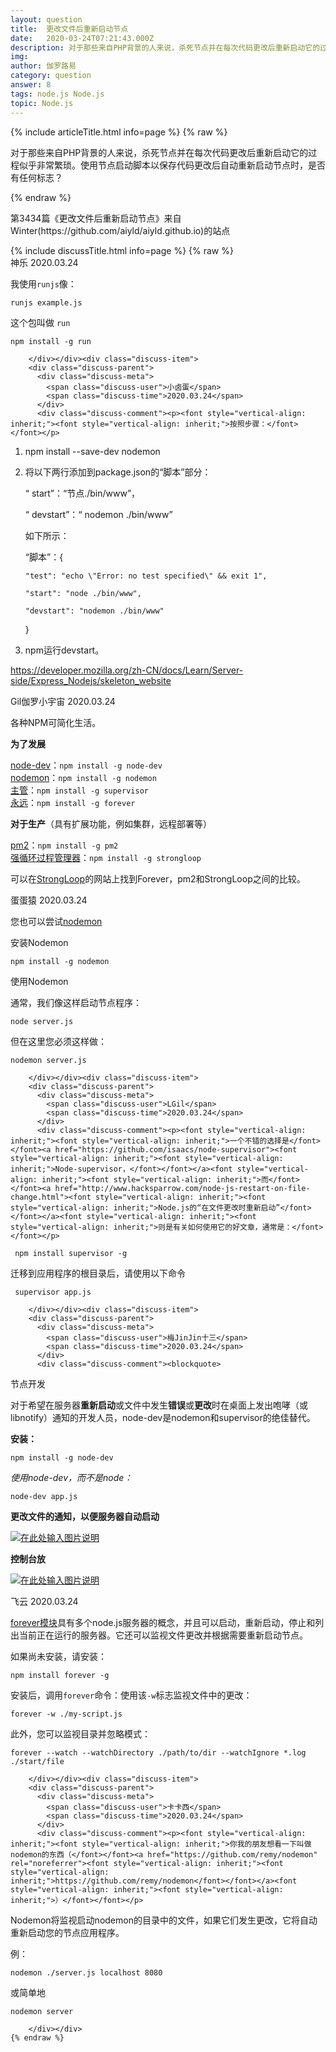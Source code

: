 ```yaml
---
layout: question
title:  更改文件后重新启动节点
date:   2020-03-24T07:21:43.000Z
description: 对于那些来自PHP背景的人来说，杀死节点并在每次代码更改后重新启动它的过程似乎非常繁琐。使用节点启动脚本以保存代码更改后自动重新启动节点时，是否有任何标志...
img: 
author: 伽罗路易
category: question
answer: 8
tags: node.js Node.js
topic: Node.js
---
```

<div class="article-root">
  <div class="article">
    {% include articleTitle.html info=page %}
    {% raw %}
    <div class="article-content"><p><font style="vertical-align: inherit;"><font style="vertical-align: inherit;">对于那些来自PHP背景的人来说，杀死节点并在每次代码更改后重新启动它的过程似乎非常繁琐。</font><font style="vertical-align: inherit;">使用节点启动脚本以保存代码更改后自动重新启动节点时，是否有任何标志？</font></font></p></div>
    {% endraw %}
  </div>
  <p class="winter_mark">第3434篇《更改文件后重新启动节点》来自Winter(https://github.com/aiyld/aiyld.github.io)的站点</p>
  <div class="discuss-wrapper">
    {% include discussTitle.html info=page %}
    {% raw %}
    <div class="discuss-item">
        <div class="discuss-parent">
          <div class="discuss-meta">
            <span class="discuss-user">神乐</span>
            <span class="discuss-time">2020.03.24</span>
          </div>
          <div class="discuss-comment"><p><font style="vertical-align: inherit;"><font style="vertical-align: inherit;">我使用</font></font><code>runjs</code><font style="vertical-align: inherit;"><font style="vertical-align: inherit;">像：</font></font></p>

<pre><code>runjs example.js
</code></pre>

<p><font style="vertical-align: inherit;"><font style="vertical-align: inherit;">这个包叫做 </font></font><code>run</code></p>

<pre><code>npm install -g run
</code></pre></div>
        </div></div><div class="discuss-item">
        <div class="discuss-parent">
          <div class="discuss-meta">
            <span class="discuss-user">小卤蛋</span>
            <span class="discuss-time">2020.03.24</span>
          </div>
          <div class="discuss-comment"><p><font style="vertical-align: inherit;"><font style="vertical-align: inherit;">按照步骤：</font></font></p>

<ol>
<li><p><font style="vertical-align: inherit;"><font style="vertical-align: inherit;">npm install --save-dev nodemon</font></font></p></li>
<li><p><font style="vertical-align: inherit;"><font style="vertical-align: inherit;">将以下两行添加到package.json的“脚本”部分：</font></font></p>

<p><font style="vertical-align: inherit;"><font style="vertical-align: inherit;">“ start”：“节点./bin/www”，</font></font></p>

<p><font style="vertical-align: inherit;"><font style="vertical-align: inherit;">“ devstart”：“ nodemon ./bin/www”</font></font></p>

<p><font style="vertical-align: inherit;"><font style="vertical-align: inherit;">如下所示： </font></font></p>

<p><font style="vertical-align: inherit;"><font style="vertical-align: inherit;">“脚本”：{</font></font></p>

<pre><code>"test": "echo \"Error: no test specified\" &amp;&amp; exit 1",<font></font>
<font></font>
"start": "node ./bin/www",<font></font>
<font></font>
"devstart": "nodemon ./bin/www"<font></font>
</code></pre>

<p><font style="vertical-align: inherit;"><font style="vertical-align: inherit;">}</font></font></p></li>
<li><p><font style="vertical-align: inherit;"><font style="vertical-align: inherit;">npm运行devstart。</font></font></p></li>
</ol>

<p><a href="https://developer.mozilla.org/en-US/docs/Learn/Server-side/Express_Nodejs/skeleton_website" rel="nofollow noreferrer"><font style="vertical-align: inherit;"><font style="vertical-align: inherit;">https://developer.mozilla.org/zh-CN/docs/Learn/Server-side/Express_Nodejs/skeleton_website</font></font></a></p></div>
        </div></div><div class="discuss-item">
        <div class="discuss-parent">
          <div class="discuss-meta">
            <span class="discuss-user">Gil伽罗小宇宙</span>
            <span class="discuss-time">2020.03.24</span>
          </div>
          <div class="discuss-comment"><p><font style="vertical-align: inherit;"><font style="vertical-align: inherit;">各种NPM可简化生活。  </font></font></p>

<p><strong><font style="vertical-align: inherit;"><font style="vertical-align: inherit;">为了发展</font></font></strong></p>

<p><a href="https://www.npmjs.com/package/node-dev/" rel="noreferrer" title="节点开发"><font style="vertical-align: inherit;"><font style="vertical-align: inherit;">node-dev</font></font></a><font style="vertical-align: inherit;"><font style="vertical-align: inherit;">：</font></font><code>npm install -g node-dev</code><br>
<a href="https://github.com/remy/nodemon/" rel="noreferrer" title="Nodemon"><font style="vertical-align: inherit;"><font style="vertical-align: inherit;">nodemon</font></font></a><font style="vertical-align: inherit;"><font style="vertical-align: inherit;">：</font></font><code>npm install -g nodemon</code><br>
<a href="https://github.com/petruisfan/node-supervisor/" rel="noreferrer" title="节点主管"><font style="vertical-align: inherit;"><font style="vertical-align: inherit;">主管</font></font></a><font style="vertical-align: inherit;"><font style="vertical-align: inherit;">：</font></font><code>npm install -g supervisor</code><br>
<a href="https://github.com/foreverjs/forever/" rel="noreferrer" title="永远"><font style="vertical-align: inherit;"><font style="vertical-align: inherit;">永远</font></font></a><font style="vertical-align: inherit;"><font style="vertical-align: inherit;">：</font></font><code>npm install -g forever</code></p>

<p><strong><font style="vertical-align: inherit;"><font style="vertical-align: inherit;">对于生产</font></font></strong><font style="vertical-align: inherit;"><font style="vertical-align: inherit;">（具有扩展功能，例如集群，远程部署等）</font></font></p>

<p><a href="http://pm2.keymetrics.io/" rel="noreferrer" title="下午2"><font style="vertical-align: inherit;"><font style="vertical-align: inherit;">pm2</font></font></a><font style="vertical-align: inherit;"><font style="vertical-align: inherit;">：</font></font><code>npm install -g pm2</code><br>
<a href="http://strong-pm.io/" rel="noreferrer" title="强循环过程管理器"><font style="vertical-align: inherit;"><font style="vertical-align: inherit;">强循环过程管理器</font></font></a><font style="vertical-align: inherit;"><font style="vertical-align: inherit;">：</font></font><code>npm install -g strongloop</code></p>

<p><font style="vertical-align: inherit;"><font style="vertical-align: inherit;">可以在</font></font><a href="http://strong-pm.io/compare/" rel="noreferrer"><font style="vertical-align: inherit;"><font style="vertical-align: inherit;">StrongLoop</font></font></a><font style="vertical-align: inherit;"><font style="vertical-align: inherit;">的网站上</font><font style="vertical-align: inherit;">找到Forever，pm2和StrongLoop之间的比较</font><font style="vertical-align: inherit;">。</font></font></p></div>
        </div></div><div class="discuss-item">
        <div class="discuss-parent">
          <div class="discuss-meta">
            <span class="discuss-user">蛋蛋猿</span>
            <span class="discuss-time">2020.03.24</span>
          </div>
          <div class="discuss-comment"><p><font style="vertical-align: inherit;"><font style="vertical-align: inherit;">您也可以尝试</font></font><a href="https://github.com/remy/nodemon" rel="noreferrer"><font style="vertical-align: inherit;"><font style="vertical-align: inherit;">nodemon</font></font></a> </p>

<p><font style="vertical-align: inherit;"><font style="vertical-align: inherit;">安装Nodemon</font></font></p>

<pre><code>npm install -g nodemon
</code></pre>

<p><font style="vertical-align: inherit;"><font style="vertical-align: inherit;">使用Nodemon</font></font></p>

<p><font style="vertical-align: inherit;"><font style="vertical-align: inherit;">通常，我们像这样启动节点程序： </font></font></p>

<pre><code>node server.js
</code></pre>

<p><font style="vertical-align: inherit;"><font style="vertical-align: inherit;">但在这里您必须这样做： </font></font></p>

<pre><code>nodemon server.js
</code></pre></div>
        </div></div><div class="discuss-item">
        <div class="discuss-parent">
          <div class="discuss-meta">
            <span class="discuss-user">LGil</span>
            <span class="discuss-time">2020.03.24</span>
          </div>
          <div class="discuss-comment"><p><font style="vertical-align: inherit;"><font style="vertical-align: inherit;">一个不错的选择是</font></font><a href="https://github.com/isaacs/node-supervisor"><font style="vertical-align: inherit;"><font style="vertical-align: inherit;">Node-supervisor，</font></font></a><font style="vertical-align: inherit;"><font style="vertical-align: inherit;">而</font></font><a href="http://www.hacksparrow.com/node-js-restart-on-file-change.html"><font style="vertical-align: inherit;"><font style="vertical-align: inherit;">Node.js的“在文件更改时重新启动”</font></font></a><font style="vertical-align: inherit;"><font style="vertical-align: inherit;">则是有关如何使用它的好文章，通常是：</font></font></p>

<pre><code> npm install supervisor -g
</code></pre>

<p><font style="vertical-align: inherit;"><font style="vertical-align: inherit;">迁移到应用程序的根目录后，请使用以下命令</font></font></p>

<pre><code> supervisor app.js
</code></pre></div>
        </div></div><div class="discuss-item">
        <div class="discuss-parent">
          <div class="discuss-meta">
            <span class="discuss-user">梅JinJin十三</span>
            <span class="discuss-time">2020.03.24</span>
          </div>
          <div class="discuss-comment"><blockquote>
  <p><font style="vertical-align: inherit;"><font style="vertical-align: inherit;">节点开发</font></font></p>
</blockquote>

<p><font style="vertical-align: inherit;"><font style="vertical-align: inherit;">对于希望在服务器</font></font><strong><font style="vertical-align: inherit;"><font style="vertical-align: inherit;">重新启动</font></font></strong><font style="vertical-align: inherit;"><font style="vertical-align: inherit;">或</font><font style="vertical-align: inherit;">文件中发生</font></font><strong><font style="vertical-align: inherit;"><font style="vertical-align: inherit;">错误</font></font></strong><font style="vertical-align: inherit;"><font style="vertical-align: inherit;">或</font></font><strong><font style="vertical-align: inherit;"><font style="vertical-align: inherit;">更改</font></font></strong><font style="vertical-align: inherit;"><font style="vertical-align: inherit;">时在</font><font style="vertical-align: inherit;">桌面上发出咆哮（或libnotify）通知的开发人员，node-dev是nodemon和supervisor的绝佳替代</font><font style="vertical-align: inherit;">。</font></font></p>

<p><strong><font style="vertical-align: inherit;"><font style="vertical-align: inherit;">安装：</font></font></strong></p>

<pre><code>npm install -g node-dev
</code></pre>

<p><em><font style="vertical-align: inherit;"><font style="vertical-align: inherit;">使用node-dev，而不是node：</font></font></em></p>

<pre><code>node-dev app.js
</code></pre>

<p><strong><font style="vertical-align: inherit;"><font style="vertical-align: inherit;">更改文件的通知，以便服务器自动启动</font></font></strong></p>

<p><a href="https://i.stack.imgur.com/I0Qsr.png" rel="noreferrer"><img src="https://i.stack.imgur.com/I0Qsr.png" alt="在此处输入图片说明"></a></p>

<p><strong><font style="vertical-align: inherit;"><font style="vertical-align: inherit;">控制台放</font></font></strong></p>

<p><a href="https://i.stack.imgur.com/TTPWc.png" rel="noreferrer"><img src="https://i.stack.imgur.com/TTPWc.png" alt="在此处输入图片说明"></a></p></div>
        </div></div><div class="discuss-item">
        <div class="discuss-parent">
          <div class="discuss-meta">
            <span class="discuss-user">飞云</span>
            <span class="discuss-time">2020.03.24</span>
          </div>
          <div class="discuss-comment"><p><a href="https://github.com/nodejitsu/forever" rel="noreferrer"><font style="vertical-align: inherit;"><font style="vertical-align: inherit;">forever模块</font></font></a><font style="vertical-align: inherit;"><font style="vertical-align: inherit;">具有多个node.js服务器的概念，并且可以启动，重新启动，停止和列出当前正在运行的服务器。</font><font style="vertical-align: inherit;">它还可以监视文件更改并根据需要重新启动节点。</font></font></p>

<p><font style="vertical-align: inherit;"><font style="vertical-align: inherit;">如果尚未安装，请安装：</font></font></p>

<pre><code>npm install forever -g
</code></pre>

<p><font style="vertical-align: inherit;"><font style="vertical-align: inherit;">安装后，调用</font></font><code>forever</code><font style="vertical-align: inherit;"><font style="vertical-align: inherit;">命令：使用该</font></font><code>-w</code><font style="vertical-align: inherit;"><font style="vertical-align: inherit;">标志监视文件中的更改：</font></font></p>

<pre><code>forever -w ./my-script.js
</code></pre>

<p><font style="vertical-align: inherit;"><font style="vertical-align: inherit;">此外，您可以监视目录并忽略模式：</font></font></p>

<pre><code>forever --watch --watchDirectory ./path/to/dir --watchIgnore *.log ./start/file
</code></pre></div>
        </div></div><div class="discuss-item">
        <div class="discuss-parent">
          <div class="discuss-meta">
            <span class="discuss-user">卡卡西</span>
            <span class="discuss-time">2020.03.24</span>
          </div>
          <div class="discuss-comment"><p><font style="vertical-align: inherit;"><font style="vertical-align: inherit;">你我的朋友想看一下叫做nodemon的东西（</font></font><a href="https://github.com/remy/nodemon" rel="noreferrer"><font style="vertical-align: inherit;"><font style="vertical-align: inherit;">https://github.com/remy/nodemon</font></font></a><font style="vertical-align: inherit;"><font style="vertical-align: inherit;">）</font></font></p>

<p><font style="vertical-align: inherit;"><font style="vertical-align: inherit;">Nodemon将监视启动nodemon的目录中的文件，如果它们发生更改，它将自动重新启动您的节点应用程序。</font></font></p>

<p><font style="vertical-align: inherit;"><font style="vertical-align: inherit;">例：</font></font></p>

<pre><code>nodemon ./server.js localhost 8080
</code></pre>

<p><font style="vertical-align: inherit;"><font style="vertical-align: inherit;">或简单地</font></font></p>

<pre><code>nodemon server
</code></pre></div>
        </div></div>
    {% endraw %}
  </div>
<div>
